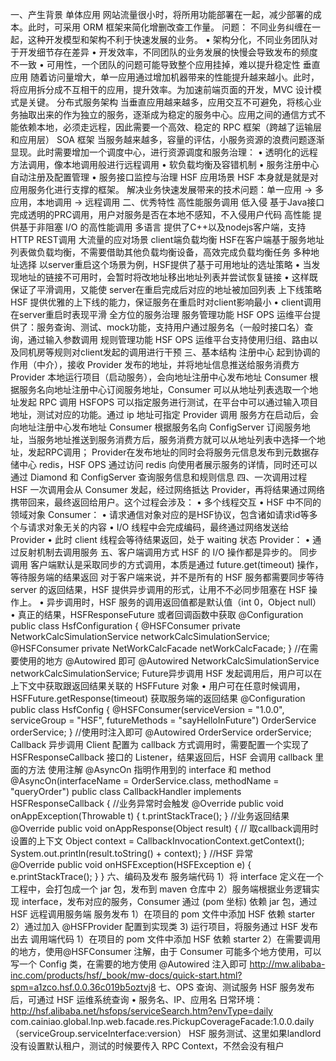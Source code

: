 一、产生背景
单体应用
网站流量很小时，将所用功能部署在一起，减少部署的成本。此时，可采用 ORM 框架来简化增删改查工作量。
问题：
不同业务纠缠在一起，这种开发模型和架构不利于快速发展的业务。
• 架构分化，不同业务团队对于开发细节存在差异
• 开发效率，不同团队的业务发展的快慢会导致发布的频度不一致
• 可用性，一个团队的问题可能导致整个应用挂掉，难以提升稳定性
垂直应用
随着访问量增大，单一应用通过增加机器带来的性能提升越来越小。此时，将应用拆分成不互相干的应用，提升效率。为加速前端页面的开发，MVC 设计模式是关键。
分布式服务架构
当垂直应用越来越多，应用交互不可避免，将核心业务抽取出来的作为独立的服务，逐渐成为稳定的服务中心。应用之间的通信方式不能依赖本地，必须走远程，因此需要一个高效、稳定的 RPC 框架（跨越了运输层和应用层）
SOA 框架
当服务越来越多，容量的评估，小服务资源的浪费问题逐渐显现。此时需要增加一个调度中心，进行资源调度和服务治理：
• 透明化的远程方法调用，像本地调用般进行远程调用
• 软负载均衡及容错机制
• 服务注册中心自动注册及配置管理
• 服务接口监控与治理
HSF 应用场景
HSF 本身就是就是对应用服务化进行支撑的框架。
解决业务快速发展带来的技术问题：单一应用 -> 多应用，本地调用 -> 远程调用
二、优秀特性
高性能服务调用
低入侵
基于Java接口完成透明的PRC调用，用户对服务是否在本地不感知，不入侵用户代码
高性能
提供基于非阻塞 I/O 的高性能调用
多语言
提供了C++以及nodejs客户端，支持HTTP REST调用
大流量的应对场景
client端负载均衡
HSF在客户端基于服务地址列表做负载均衡，不需要借助其他负载均衡设备，高效完成负载均衡任务
多种地址选择
以server重启这个场景为例，HSF提供了基于可用地址的选址策略
• 当发现地址的链接不可用时，会暂时将改地址移出地址列表并尝试恢复链接
• 这样既保证了平滑调用，又能使 server在重启完成后对应的地址被加回列表
上下线策略
HSF 提供优雅的上下线的能力，保证服务在重启时对client影响最小
• client调用在server重启时表现平滑
全方位的服务治理
服务管理功能
HSF OPS 运维平台提供了：服务查询、测试、mock功能，支持用户通过服务名（一般时接口名）查询，通过输入参数调用
规则管理功能
HSF OPS 运维平台支持使用归组、路由以及同机房等规则对client发起的调用进行干预
三、基本结构
注册中心
起到协调的作用（中介），接收 Provider 发布的地址，并将地址信息推送给服务消费方
Provider
本地运行项目（启动服务），会向地址注册中心发布地址
Consumer
根据服务名向地址注册中心订阅服务地址，Consumer 可以从地址列表选取一个地址发起 RPC 调用
HSFOPS
可以指定服务进行测试，在平台中可以通过输入项目地址，测试对应的功能。通过 ip 地址可指定 Provider 调用
服务方在启动后，会向地址注册中心发布地址
Consumer 根据服务名向 ConfigServer 订阅服务地址，当服务地址推送到服务消费方后，服务消费方就可以从地址列表中选择一个地址，发起RPC调用；
Provider在发布地址的同时会将服务元信息发布到元数据存储中心 redis，HSF OPS 通过访问 redis 向使用者展示服务的详情，同时还可以通过 Diamond 和 ConfigServer 查询服务信息和规则信息
四、一次调用过程
HSF 一次调用会从 Consumer 发起，经过网络抵达 Provider，再将结果通过网络携带回来，最终返回给用户。这个过程会涉及：
• 多个线程交互
• HSF 中不同的领域对象
Consumer：
• 请求通信对象对应的是HSF协议，包含诸如请求id等多个与请求对象无关的内容
• I/O 线程中会完成编码，最终通过网络发送给 Provider
• 此时 client 线程会等待结果返回，处于 waiting 状态
Provider：
• 通过反射机制去调用服务
五、客户端调用方式
HSF 的 I/O 操作都是异步的。
同步调用
客户端默认是采取同步的方式调用，本质是通过 future.get(timeout) 操作，等待服务端的结果返回
对于客户端来说，并不是所有的 HSF 服务都需要同步等待 server 的返回结果，HSF 提供异步调用的形式，让用不不必同步阻塞在 HSF 操作上。
• 异步调用时，HSF 服务的调用返回值都是默认值（int 0，Object null）
• 真正的结果，HSFResponseFuture 或者回调函数中获取
@Configuration
public class HsfConfiguration {
    @HSFConsumer
    private NetworkCalcSimulationService networkCalcSimulationService;
    @HSFConsumer
    private NetWorkCalcFacade netWorkCalcFacade;
}
//在需要使用的地方 @Autowired 即可
@Autowired
NetworkCalcSimulationService networkCalcSimulationService;
Future异步调用
HSF 发起调用后，用户可以在上下文中获取跟返回结果关联的 HSFFuture 对象
• 用户可在任意时候调用，HSFFuture.getResponse(timeout) 获取服务端的返回结果
@Configuration
public class HsfConfig {
    @HSFConsumer(serviceVersion = "1.0.0", serviceGroup = "HSF", futureMethods = "sayHelloInFuture")
    OrderService orderService;
}
//使用时注入即可
@Autowired
OrderService orderService;
Callback 异步调用
Client 配置为 callback 方式调用时，需要配置一个实现了HSFResponseCallback 接口的 Listener，结果返回后，HSF 会调用 callback 里面的方法
使用注解 @AsyncOn 指明作用到的 interface 和 method
@AsyncOn(interfaceName = OrderService.class, methodName = "queryOrder")
public class CallbackHandler implements HSFResponseCallback {
    //业务异常时会触发
    @Override
    public void onAppException(Throwable t) {
        t.printStackTrace();
    }
    //业务返回结果
    @Override
    public void onAppResponse(Object result) {
        // 取callback调用时设置的上下文
        Object context = CallbackInvocationContext.getContext();
        System.out.println(result.toString() + context);
    }
    //HSF 异常    
    @Override
    public void onHSFException(HSFException e) {
        e.printStackTrace();
    }
}
六、编码及发布
服务端代码
1）将 interface 定义在一个工程中，会打包成一个 jar 包，发布到 maven 仓库中
2）服务端根据业务逻辑实现 interface，发布对应的服务，Consumer 通过 (pom 坐标) 依赖 jar 包，通过 HSF 远程调用服务端
服务发布
1）在项目的 pom 文件中添加 HSF 依赖 starter
2）通过加入 @HSFProvider  配置到实现类
3) 运行项目，将服务通过 HSF 发布出去
调用端代码
1）在项目的 pom 文件中添加 HSF 依赖 starter
2）在需要调用的地方，使用@HSFConsumer 注解，由于 Consumer 可能多个地方使用，可以写一个 Config 类，在需要的地方使用 @Autowired 注入即可
http://mw.alibaba-inc.com/products/hsf/_book/mw-docs/quick-start.html?spm=a1zco.hsf.0.0.36c019b5oztvj8
七、OPS 查询、测试服务
HSF 服务发布后，可通过 HSF 运维系统查询
• 服务名、IP、应用名
日常环境：http://hsf.alibaba.net/hsfops/serviceSearch.htm?envType=daily
com.cainiao.global.lnp.web.facade.res.PickupCoverageFacade:1.0.0.daily（serviceGroup.serviceInterface:version）
HSF 服务测试、这里如果landlord没有设置默认租户，测试的时候要传入 RPC Context，不然会没有租户

